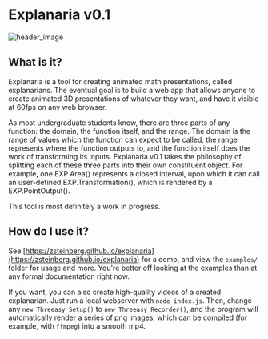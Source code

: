 # Explanaria v0.1

![header_image](https://user-images.githubusercontent.com/1816168/36337723-37afc1bc-136b-11e8-81cb-4ce907384ad7.png)

## What is it?

Explanaria is a tool for creating animated math presentations, called explanarians. The eventual goal is to build a web app that allows anyone to create animated 3D presentations of whatever they want, and have it visible at 60fps on any web browser.

As most undergraduate students know, there are three parts of any function: the domain, the function itself, and the range. The domain is the range of values which the function can expect to be called, the range represents where the function outputs to, and the function itself does the work of transforming its inputs. Explanaria v0.1 takes the philosophy of splitting each of these three parts into their own constituent object. For example, one EXP.Area() represents a closed interval, upon which it can call an user-defined EXP.Transformation(), which is rendered by a EXP.PointOutput(). 

This tool is most definitely a work in progress.

## How do I use it?

See [https://zsteinberg.github.io/explanaria](https://zsteinberg.github.io/explanaria) for a demo, and view the `examples/` folder for usage and more. You're better off looking at the examples than at any formal documentation right now.

If you want, you can also create high-quality videos of a created explanarian. Just run a local webserver with `node index.js`. Then, change any `new Threeasy_Setup()` to `new Threeasy_Recorder()`, and the program will automatically render a series of png images, which can be compiled (for example, with `ffmpeg`) into a smooth mp4.
